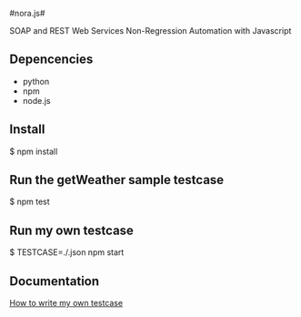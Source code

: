 #nora.js#

SOAP and REST Web Services Non-Regression Automation with Javascript

## Depencencies
 - python
 - npm
 - node.js

## Install
$ npm install

## Run the getWeather sample testcase
$ npm test

## Run my own testcase
$ TESTCASE=./<testcase>.json npm start

## Documentation ##
[How to write my own testcase](./docs/index.md)
